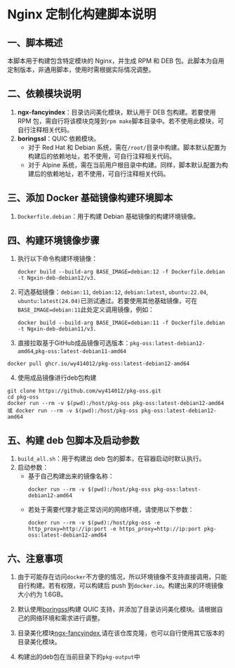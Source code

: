 # Nginx 定制化构建脚本说明

## 一、脚本概述
本脚本用于构建包含特定模块的 Nginx，并生成 RPM 和 DEB 包。此脚本为自用定制版本，非通用脚本，使用时需根据实际情况调整。

## 二、依赖模块说明
1. **ngx-fancyindex**：目录访问美化模块，默认用于 DEB 包构建。若要使用 RPM 包，需自行将该模块克隆到`rpm make`脚本目录中。若不使用此模块，可自行注释相关代码。
2. **boringssl**：QUIC 依赖模块。
    - 对于 Red Hat 和 Debian 系统，需在`/root/`目录中构建。脚本默认配置为构建后的依赖地址，若不使用，可自行注释相关代码。
    - 对于 Alpine 系统，需在当前用户根目录中构建。同样，脚本默认配置为构建后的依赖地址，若不使用，可自行注释相关代码。

## 三、添加 Docker 基础镜像构建环境脚本
1. `Dockerfile.debian`：用于构建 Debian 基础镜像的构建环境镜像。

## 四、构建环境镜像步骤
1. 执行以下命令构建环境镜像：
   ```shell
   docker build --build-arg BASE_IMAGE=debian:12 -f Dockerfile.debian -t Ngxin-deb-debian12/v3.
   ```
2. 可选基础镜像：`debian:11`, `debian:12`, `debian:latest`, `ubuntu:22.04`, `ubuntu:latest(24.04)`已测试通过。若要使用其他基础镜像，可在`BASE_IMAGE=debian:11`此处定义调用镜像，例如：
   ```shell
   docker build --build-arg BASE_IMAGE=debian:11 -f Dockerfile.debian -t Ngxin-deb-debian11/v3.
   ```
3. 直接拉取基于GitHub成品镜像可选版本：`pkg-oss:latest-debian12-amd64`,`pkg-oss:latest-debian11-amd64`
```shell
docker pull ghcr.io/wy414012/pkg-oss:latest-debian12-amd64
```
4. 使用成品镜像进行deb包构建
```shell
git clone https://github.com/wy414012/pkg-oss.git
cd pkg-oss
docker run --rm -v $(pwd):/host/pkg-oss pkg-oss:latest-debian12-amd64 或 docker run --rm -v $(pwd):/host/pkg-oss pkg-oss:latest-debian12-amd64
```
## 五、构建 deb 包脚本及启动参数
1. `build_all.sh`：用于构建出 deb 包的脚本，在容器启动时默认执行。
2. 启动参数：
   - 基于自己构建出来的镜像名称：
     ```shell
     docker run --rm -v $(pwd):/host/pkg-oss pkg-oss:latest-debian12-amd64
     ```
   - 若处于需要代理才能正常访问的网络环境，请使用以下参数：
     ```shell
     docker run --rm -v $(pwd):/host/pkg-oss -e http_proxy=http://ip:port -e https_proxy=http://ip:port pkg-oss:latest-debian12-amd64
     ```

## 六、注意事项
1. 由于可能存在访问`docker`不方便的情况，所以环境镜像不支持直接调用，只能自行构建。若有权限，可以构建后 push 到`docker.io`。构建出来的环境镜像大小约为 1.6GB。

2. 默认使用[boringssl](https://boringssl.googlesource.com/boringssl)构建 QUIC 支持，并添加了目录访问美化模块。请根据自己的网络环境和需求进行调整。

3. 目录美化模块[ngx-fancyindex](https://github.com/wy414012/ngx-fancyindex),请在该仓库克隆，也可以自行使用其它版本的目录美化模块。

4. 构建出的deb包在当前目录下的`pkg-output`中
